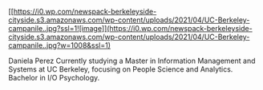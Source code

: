 [[https://i0.wp.com/newspack-berkeleyside-cityside.s3.amazonaws.com/wp-content/uploads/2021/04/UC-Berkeley-campanile..jpg?ssl=1![image]](https://i0.wp.com/newspack-berkeleyside-cityside.s3.amazonaws.com/wp-content/uploads/2021/04/UC-Berkeley-campanile..jpg?w=1008&ssl=1)

Daniela Perez
Currently studying a Master in Information Management and Systems at UC Berkeley, focusing on People Science and Analytics.
Bachelor in I/O Psychology.



